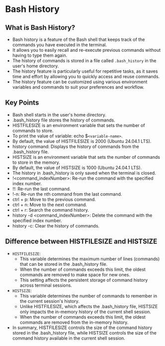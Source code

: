# Bash History

## What is Bash History?

- Bash history is a feature of the Bash shell that keeps track of the commands you have executed in the terminal.
- It allows you to easily recall and re-execute previous commands without having to type them again.
- The history of commands is stored in a file called `.bash_history` in the user's home directory.
- The history feature is particularly useful for repetitive tasks, as it saves time and effort by allowing you to quickly access and reuse commands.
- The history feature can be customized using various environment variables and commands to suit your preferences and workflow.

## Key Points

- Bash shell starts in the user's home directory.
- .bash_history file stores the history of commands.
- HISTFILESIZE is an environment variable that sets the number of commands to store.
- To print the value of variable: echo $`<variable-name>`.
- By default, the value of HISTFILESIZE is 2000 (Ubuntu 24.04.1 LTS).
- history command: Displays the history of commands from the .bash_history file.
- HISTSIZE is an environment variable that sets the number of commands to store in the memory.
- By default, the value of HISTSIZE is 1000 (Ubuntu 24.04.1 LTS).
- The history in .bash_history is only saved when the terminal is closed.
- !<command_indexNumber>: Re-run the command with the specified index number.
- !!: Re-run the last command.
- !-n: Re-run the nth command from the last command.
- ctrl + p: Move to the previous command.
- ctrl + n: Move to the next command.
- ctrl + r: Search the command history.
- history -d <command_indexNumber>: Delete the command with the specified index number.
- history -c: Clear the history of commands.

## Difference between HISTFILESIZE and HISTSIZE

- `HISTFILESIZE`:
  - This variable determines the maximum number of lines (commands) that can be stored in the .bash_history file.
  - When the number of commands exceeds this limit, the oldest commands are removed to make space for new ones.
  - This setting affects the persistent storage of command history across terminal sessions.
- `HISTSIZE`:
  - This variable determines the number of commands to remember in the current session's history.
  - Unlike HISTFILESIZE, which affects the .bash_history file, HISTSIZE only impacts the in-memory history of the current shell session.
  - When the number of commands exceeds this limit, the oldest commands are removed from the in-memory history.
- In summary, HISTFILESIZE controls the size of the command history stored in the .bash_history file, while HISTSIZE controls the size of the command history available in the current shell session.
